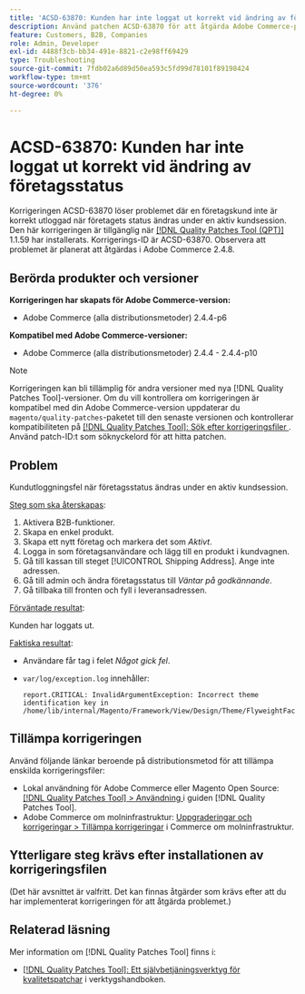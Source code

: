 ```yaml
---
title: 'ACSD-63870: Kunden har inte loggat ut korrekt vid ändring av företagsstatus'
description: Använd patchen ACSD-63870 för att åtgärda Adobe Commerce-problemet där en företagskund inte är korrekt utloggad när företagets status ändras under en aktiv kundsession.
feature: Customers, B2B, Companies
role: Admin, Developer
exl-id: 4488f3cb-bb34-491e-8821-c2e98ff69429
type: Troubleshooting
source-git-commit: 7fdb02a6d89d50ea593c5fd99d78101f89198424
workflow-type: tm+mt
source-wordcount: '376'
ht-degree: 0%

---
```


# ACSD-63870: Kunden har inte loggat ut korrekt vid ändring av företagsstatus

Korrigeringen ACSD-63870 löser problemet där en företagskund inte är korrekt utloggad när företagets status ändras under en aktiv kundsession. Den här korrigeringen är tillgänglig när [[!DNL Quality Patches Tool (QPT)]](/help/tools/quality-patches-tool/quality-patches-tool-to-self-serve-quality-patches.md) 1.1.59 har installerats. Korrigerings-ID är ACSD-63870. Observera att problemet är planerat att åtgärdas i Adobe Commerce 2.4.8.

## Berörda produkter och versioner

**Korrigeringen har skapats för Adobe Commerce-version:**

* Adobe Commerce (alla distributionsmetoder) 2.4.4-p6

**Kompatibel med Adobe Commerce-versioner:**

* Adobe Commerce (alla distributionsmetoder) 2.4.4 - 2.4.4-p10

>[!NOTE]
>
>Korrigeringen kan bli tillämplig för andra versioner med nya [!DNL Quality Patches Tool]-versioner. Om du vill kontrollera om korrigeringen är kompatibel med din Adobe Commerce-version uppdaterar du `magento/quality-patches`-paketet till den senaste versionen och kontrollerar kompatibiliteten på [[!DNL Quality Patches Tool]: Sök efter korrigeringsfiler ](https://experienceleague.adobe.com/tools/commerce-quality-patches/index.html?lang=sv-SE). Använd patch-ID:t som söknyckelord för att hitta patchen.

## Problem

Kundutloggningsfel när företagsstatus ändras under en aktiv kundsession.

<u>Steg som ska återskapas</u>:

1. Aktivera B2B-funktioner.
1. Skapa en enkel produkt.
1. Skapa ett nytt företag och markera det som *Aktivt*.
1. Logga in som företagsanvändare och lägg till en produkt i kundvagnen.
1. Gå till kassan till steget [!UICONTROL Shipping Address]. Ange inte adressen.
1. Gå till admin och ändra företagsstatus till *Väntar på godkännande*.
1. Gå tillbaka till fronten och fyll i leveransadressen.

<u>Förväntade resultat</u>:

Kunden har loggats ut.

<u>Faktiska resultat</u>:

* Användare får tag i felet *Något gick fel*.
* `var/log/exception.log` innehåller:

  ```
  report.CRITICAL: InvalidArgumentException: Incorrect theme identification key in /home/lib/internal/Magento/Framework/View/Design/Theme/FlyweightFactory.php:60
  ```


## Tillämpa korrigeringen

Använd följande länkar beroende på distributionsmetod för att tillämpa enskilda korrigeringsfiler:

* Lokal användning för Adobe Commerce eller Magento Open Source: [[!DNL Quality Patches Tool] > Användning ](/help/tools/quality-patches-tool/usage.md) i guiden [!DNL Quality Patches Tool].
* Adobe Commerce om molninfrastruktur: [Uppgraderingar och korrigeringar > Tillämpa korrigeringar](https://experienceleague.adobe.com/docs/commerce-cloud-service/user-guide/develop/upgrade/apply-patches.html?lang=sv-SE) i Commerce om molninfrastruktur.

## Ytterligare steg krävs efter installationen av korrigeringsfilen

(Det här avsnittet är valfritt. Det kan finnas åtgärder som krävs efter att du har implementerat korrigeringen för att åtgärda problemet.) 

## Relaterad läsning

Mer information om [!DNL Quality Patches Tool] finns i:

* [[!DNL Quality Patches Tool]: Ett självbetjäningsverktyg för kvalitetspatchar](/help/tools/quality-patches-tool/quality-patches-tool-to-self-serve-quality-patches.md) i verktygshandboken.
